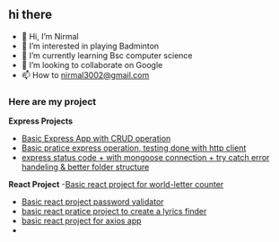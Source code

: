 ## hi there
- 👋 Hi, I’m Nirmal
- 👀 I’m interested in playing Badminton
- 🌱 I’m currently learning Bsc computer science
- 💞️ I’m looking to collaborate on Google
- 📫 How to nirmal3002@gmail.com

### Here are my project
**Express Projects**
- [Basic Express App with CRUD operation](https://github.com/nirmal3002/ExpressProject1)
- [Basic pratice express operation, testing done with http client ](https://github.com/nirmal3002/expressApp2)
- [express status code + with mongoose connection + try catch error handeling & better folder structure](https://github.com/nirmal3002/express-App2)

**React Project**
-[Basic react project for world-letter counter](https://github.com/nirmal3002/reactApp-prog1/tree/main/wordletter-counter/src)
- [Basic react project password validator](https://github.com/nirmal3002/reactApp-prog1/tree/main/password-validator)
- [basic react pratice project to create a lyrics finder](https://github.com/nirmal3002/reactApp-prog1/tree/main/lyrics-finder)
- [basic react project for axios app](https://github.com/nirmal3002/reactApp-prog1/tree/main/axios-app)
- 

<!---
nirmal3002/nirmal3002 is a ✨ special ✨ repository because its `README.md` (this file) appears on your GitHub profile.
You can click the Preview link to take a look at your changes.
--->
